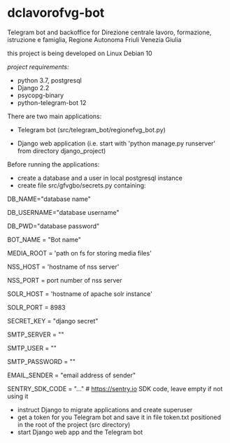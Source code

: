 # dclavorofvg-bot
Telegram bot and backoffice for Direzione centrale lavoro, formazione, istruzione e famiglia, Regione Autonoma Friuli Venezia Giulia 


this project is being developed on Linux Debian 10

*project requirements:*

- python 3.7, postgresql
- Django 2.2
- psycopg-binary
- python-telegram-bot 12

 
There are two main applications:

- Telegram bot (src/telegram_bot/regionefvg_bot.py)

- Django web application (i.e. start with 'python manage.py runserver' from directory django_project)


Before running the applications:

- create a database and a user in local postgresql instance
- create file src/gfvgbo/secrets.py containing:

DB_NAME="database name"

DB_USERNAME="database username"

DB_PWD="database password"

BOT_NAME = "Bot name"

MEDIA_ROOT = 'path on fs for storing media files'

NSS_HOST = 'hostname of nss server'

NSS_PORT = port number of nss server  

SOLR_HOST = 'hostname of apache solr instance'

SOLR_PORT = 8983

SECRET_KEY = "django secret"

SMTP_SERVER = ""

SMTP_USER = ""

SMTP_PASSWORD = ""

EMAIL_SENDER = "email address of sender"

SENTRY_SDK_CODE = "..."  # https://sentry.io SDK code, leave empty if not using it


- instruct Django to migrate applications and create superuser 
- get a token for you Telegram bot and save it in file token.txt positioned in the root of the project (src directory)
- start Django web app and the Telegram bot